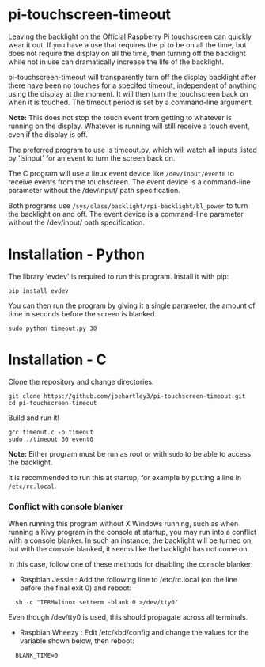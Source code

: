 # pi-touchscreen-timeout
Leaving the backlight on the Official Raspberry Pi touchscreen can quickly wear it out.
If you have a use that requires the pi to be on all the time, but does not require the
display on all the time, then turning off the backlight while not in use can dramatically
increase the life of the backlight.

pi-touchscreen-timeout will transparently turn off the display backlight after there 
have been no touches for a specifed timeout, independent of anything using the display
at the moment. It will then turn the touchscreen back on when it is touched.  The
timeout period is set by a command-line argument.

**Note:** This does not stop the touch event from getting to whatever is running on
the display. Whatever is running will still receive a touch event, even if the display
is off.

The preferred program to use is timeout.py, which will watch all inputs listed by 
'lsinput' for an event to turn the screen back on.

The C program will use a linux event device like `/dev/input/event0` to receive events
from the touchscreen.  The event device is a command-line parameter without the
/dev/input/ path specification.

Both programs use `/sys/class/backlight/rpi-backlight/bl_power` to turn the
backlight on and off.  The event device is a command-line parameter without the
/dev/input/ path specification.

# Installation - Python

The library 'evdev' is required to run this program.  Install it with pip:
```
pip install evdev
```

You can then run the program by giving it a single parameter, the amount of time
in seconds before the screen is blanked.
```
sudo python timeout.py 30
```
# Installation - C

Clone the repository and change directories:
```
git clone https://github.com/joehartley3/pi-touchscreen-timeout.git
cd pi-touchscreen-timeout
```

Build and run it!
```
gcc timeout.c -o timeout
sudo ./timeout 30 event0
```

**Note:** Either program must be run as root or with `sudo` to be able to access
the backlight.

It is recommended to run this at startup, for example by putting a line in 
`/etc/rc.local`.

### Conflict with console blanker

When running this program without X Windows running, such as when running a Kivy
program in the console at startup, you may run into a conflict with a console 
blanker.  In such an instance, the backlight will be turned on, but with the 
console blanked, it seems like the backlight has not come on.

In this case, follow one of these methods for disabling the console blanker:
   * Raspbian Jessie : 
     Add the following line to /etc/rc.local (on the line before the final exit 0) 
     and reboot:
```
  sh -c "TERM=linux setterm -blank 0 >/dev/tty0"
```

   Even though /dev/tty0 is used, this should propagate across all terminals.

   * Raspbian Wheezy :
     Edit /etc/kbd/config and change the values for the variable shown below, 
     then reboot:
```
  BLANK_TIME=0
```
